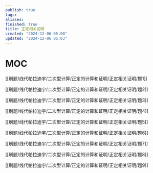 ```yaml
---
publish: true
tags: 
aliases: 
finished: true
title: 正定相关证明
created: "2024-12-06 05:00"
updated: "2024-12-06 05:03"
---
```

# MOC

[[刷题/线代帕拉迪宇/二次型计算/正定的计算和证明/正定相关证明/题1]]

[[刷题/线代帕拉迪宇/二次型计算/正定的计算和证明/正定相关证明/题2]]

[[刷题/线代帕拉迪宇/二次型计算/正定的计算和证明/正定相关证明/题3]]

[[刷题/线代帕拉迪宇/二次型计算/正定的计算和证明/正定相关证明/题4]]

[[刷题/线代帕拉迪宇/二次型计算/正定的计算和证明/正定相关证明/题5]]

[[刷题/线代帕拉迪宇/二次型计算/正定的计算和证明/正定相关证明/题6]]

[[刷题/线代帕拉迪宇/二次型计算/正定的计算和证明/正定相关证明/题7]]

[[刷题/线代帕拉迪宇/二次型计算/正定的计算和证明/正定相关证明/题8]]

[[刷题/线代帕拉迪宇/二次型计算/正定的计算和证明/正定相关证明/题9]]